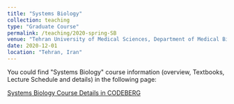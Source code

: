 ```yaml
---
title: "Systems Biology"
collection: teaching
type: "Graduate Course"
permalink: /teaching/2020-spring-SB
venue: "Tehran University of Medical Sciences, Department of Medical Biotechnology"
date: 2020-12-01
location: "Tehran, Iran"
---
```


You could find "Systems Biology" course information (overview, Textbooks, Lecture Schedule and details) in the following page:

[Systems Biology Course Details in CODEBERG](https://codeberg.org/yazdan59/Systems_Biology)
